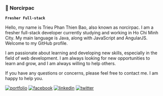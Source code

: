 ### 🐐 Norcirpac

**`Fresher Full-stack`**

Hello, my name is Trieu Phan Thien Bao, also known as norcirpac. I am a fresher full-stack developer currently studying and working in Ho Chi Minh City. My main language is Java, along with JavaScript and AngularJS. Welcome to my GitHub profile.

I am passionate about learning and developing new skills, especially in the field of web development. I am always looking for new opportunities to learn and grow, and I am always willing to help others.

If you have any questions or concerns, please feel free to contact me. I am happy to help you.

[![portfolio](https://img.shields.io/badge/my_portfolio-000?style=for-the-badge&logo=ko-fi&logoColor=white)]()
[![facebook](https://img.shields.io/badge/facebook-1DA1F2?style=for-the-badge&logo=facebook&logoColor=white)](https://www.facebook.com/noc1rp4c.it)
[![linkedin](https://img.shields.io/badge/linkedin-0A66C2?style=for-the-badge&logo=linkedin&logoColor=white)](https://www.linkedin.com/in/trieubaoit/)
[![twitter](https://img.shields.io/badge/twitter-1DA1F2?style=for-the-badge&logo=twitter&logoColor=white)](https://twitter.com/Btr_it2712)
